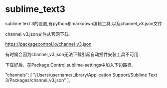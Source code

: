 # sublime_text3

sublime text 3的设置,有python和markdown编辑工具,以及channel_v3.json文件

channel_v3.json文件从官网下载:

https://packagecontrol.io/channel_v3.json

有时候会因为channel_v3.json无法下载引起自动插件安装工具不可用.

下载好后，在Package Control.sublime-settings中加入下边路径.


"channels":
    [
        "/Users/username/Library/Application Support/Sublime Text 3/Packages/channel_v3.json"
    ],
